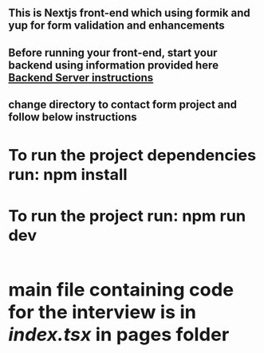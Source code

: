 <h2>This is Nextjs front-end which using formik and yup for form validation and enhancements<h2>
<h2>Before running your front-end, start your backend using information provided here <a href="https://github.com/shaikhanas1993/test-server"/>Backend Server instructions</a><h2>
<h2>change directory to contact form project and follow below instructions<b><h2>
<h2>To run the project dependencies run: <b>npm install<b></h2>
<h2>To run the project run: <b>npm run dev<b><h2>

<h3>main file containing code for the interview is in <i>index.tsx</i><b> in pages folder</b><h3>
